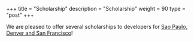 +++
title = "Scholarship"
description = "Scholarship"
weight = 90
type = "post"
+++

We are pleased to offer several scholarships to developers for [Sao Paulo, Denver and San Francisco](https://docs.google.com/forms/d/e/1FAIpQLSd-xGglUMZpHR8smUNvGyGtj2cn-pn9kwk4s3W5GRrz1rag5A/viewform)!


